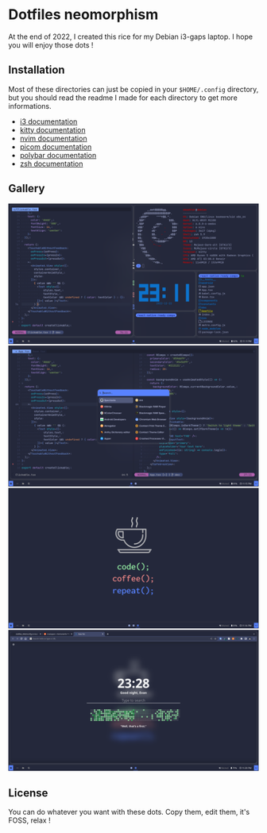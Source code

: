 # Dotfiles neomorphism
At the end of 2022, I created this rice for my Debian i3-gaps laptop. I hope you will enjoy those dots !

## Installation

Most of these directories can just be copied in your `$HOME/.config` directory, but you should read the
readme I made for each directory to get more informations.

- [i3 documentation](i3/README.md)  
- [kitty documentation](kitty/README.md)  
- [nvim documentation](nvim/README.md)  
- [picom documentation](picom/README.md)  
- [polybar documentation](polybar/README.md)  
- [zsh documentation](zsh/README.md)  

## Gallery

![neofetch and nvim](screenshots/unixporn1.png)  
![nvim and rofi](screenshots/unixporn2.png)  
![wallpaper](screenshots/unixporn3.png)  
![chromium, tabliss and hello! engine](screenshots/unixporn4.png)  

## License

You can do whatever you want with these dots. Copy them, edit them, it's FOSS, relax !
